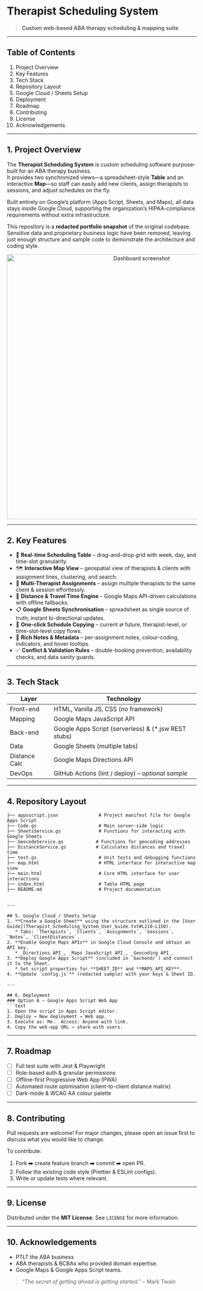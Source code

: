 # Therapist Scheduling System

> **Custom web-based ABA therapy scheduling & mapping suite**

---

## Table of Contents
1. Project Overview  
2. Key Features  
3. Tech Stack  
4. Repository Layout  
5. Google Cloud / Sheets Setup  
6. Deployment  
7. Roadmap  
8. Contributing  
9. License  
10. Acknowledgements  

---

## 1. Project Overview
The **Therapist Scheduling System** is custom scheduling software purpose-built for an ABA therapy business.  
It provides two synchronized views—a spreadsheet-style **Table** and an interactive **Map**—so staff can easily add new clients, assign therapists to sessions, and adjust schedules on the fly.

Built entirely on Google’s platform (Apps Script, Sheets, and Maps), all data stays inside Google Cloud, supporting the organization’s HIPAA-compliance requirements without extra infrastructure.

This repository is a **redacted portfolio snapshot** of the original codebase.  Sensitive data and proprietary business logic have been removed, leaving just enough structure and sample code to demonstrate the architecture and coding style.

<p align="center">
  <img src="docs/demo_dashboard.png" width="700" alt="Dashboard screenshot"/>
</p>

---

## 2. Key Features
* 🔄 **Real-time Scheduling Table** – drag-and-drop grid with week, day, and time-slot granularity.
* 🗺️ **Interactive Map View** – geospatial view of therapists & clients with assignment lines, clustering, and search.
* 👥 **Multi-Therapist Assignments** – assign multiple therapists to the same client & session effortlessly.
* 🚗 **Distance & Travel Time Engine** – Google Maps API-driven calculations with offline fallbacks.
* 📋 **Google Sheets Synchronisation** – spreadsheet as single source of truth; instant bi-directional updates.
* 🔄 **One-click Schedule Copying** – current ⇄ future, therapist-level, or time-slot-level copy flows.
* 📝 **Rich Notes & Metadata** – per-assignment notes, colour-coding, indicators, and hover tooltips.
* ✅ **Conflict & Validation Rules** – double-booking prevention, availability checks, and data sanity guards.

---

## 3. Tech Stack
| Layer | Technology |
|-------|------------|
| Front-end | HTML, Vanilla JS, CSS (no framework) |
| Mapping | Google Maps JavaScript API |
| Back-end | Google Apps Script (serverless) & (\*.jsw REST stubs) |
| Data | Google Sheets (multiple tabs) |
| Distance Calc | Google Maps Directions API  |
| DevOps | GitHub Actions (lint / deploy) – _optional sample_ |

---

## 4. Repository Layout
```
├── appsscript.json               # Project manifest file for Google Apps Script
├── Code.gs                       # Main server-side logic
├── SheetsService.gs              # Functions for interacting with Google Sheets
├── GeocodeService.gs            # Functions for geocoding addresses
├── DistanceService.gs           # Calculates distances and travel time
├── test.gs                       # Unit tests and debugging functions
├── map.html                      # HTML interface for interactive map view
├── main.html                     # Core HTML interface for user interactions
├── index.html                    # Table HTML page
├── README.md                     # Project documentation


---

## 5. Google Cloud / Sheets Setup
1. **Create a Google Sheet** using the structure outlined in the [User Guide](Therapist_Scheduling_System_User_Guide.txt#L110-L150).  
   * Tabs: `Therapists`, `Clients`, `Assignments`, `Sessions`, `Notes`, `ClientDistances`.
2. **Enable Google Maps APIs** in Google Cloud Console and obtain an API key.  
   * _Directions API_, _Maps JavaScript API_, _Geocoding API_.
3. **Deploy Google Apps Script** (included in `backend/`) and connect it to the Sheet.  
   * Set script properties for **SHEET_ID** and **MAPS_API_KEY**.
4. **Update `config.js`** (redacted sample) with your keys & Sheet ID.

---

## 6. Deployment
### Option A – Google Apps Script Web App
```text
1. Open the script in Apps Script editor.
2. Deploy → New deployment → Web app.
3. Execute as: Me.  Access: Anyone with link.
4. Copy the web-app URL → share with users.
```


---

## 7. Roadmap
- [ ] Full test suite with Jest & Playwright  
- [ ] Role-based auth & granular permissions  
- [ ] Offline-first Progressive Web App (PWA)  
- [ ] Automated route optimisation (client-to-client distance matrix)  
- [ ] Dark-mode & WCAG AA colour palette

---

## 8. Contributing
Pull requests are welcome!  For major changes, please open an issue first to discuss what you would like to change.

To contribute:
1. Fork ➡️ create feature branch ➡️ commit ➡️ open PR.  
2. Follow the existing code style (Prettier & ESLint configs).  
3. Write or update tests where relevant.

---

## 9. License
Distributed under the **MIT License**. See `LICENSE` for more information.

---

## 10. Acknowledgements
* PTLT the ABA business
* ABA therapists & BCBAs who provided domain expertise.  
* Google Maps & Google Apps Script teams.  

> _“The secret of getting ahead is getting started.”_ – Mark Twain 
